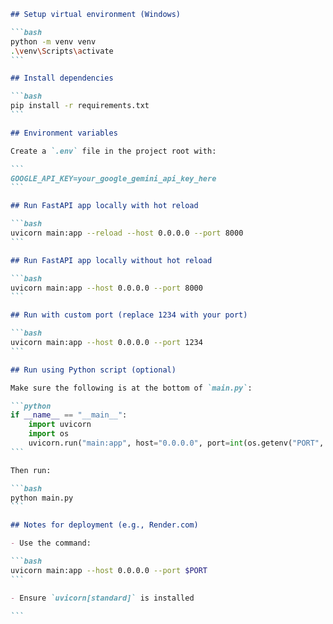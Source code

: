 ````markdown
## Setup virtual environment (Windows)

```bash
python -m venv venv
.\venv\Scripts\activate
```

## Install dependencies

```bash
pip install -r requirements.txt
```

## Environment variables

Create a `.env` file in the project root with:

```
GOOGLE_API_KEY=your_google_gemini_api_key_here
```

## Run FastAPI app locally with hot reload

```bash
uvicorn main:app --reload --host 0.0.0.0 --port 8000
```

## Run FastAPI app locally without hot reload

```bash
uvicorn main:app --host 0.0.0.0 --port 8000
```

## Run with custom port (replace 1234 with your port)

```bash
uvicorn main:app --host 0.0.0.0 --port 1234
```

## Run using Python script (optional)

Make sure the following is at the bottom of `main.py`:

```python
if __name__ == "__main__":
    import uvicorn
    import os
    uvicorn.run("main:app", host="0.0.0.0", port=int(os.getenv("PORT", 8000)), reload=True)
```

Then run:

```bash
python main.py
```

## Notes for deployment (e.g., Render.com)

- Use the command:

```bash
uvicorn main:app --host 0.0.0.0 --port $PORT
```

- Ensure `uvicorn[standard]` is installed

```
